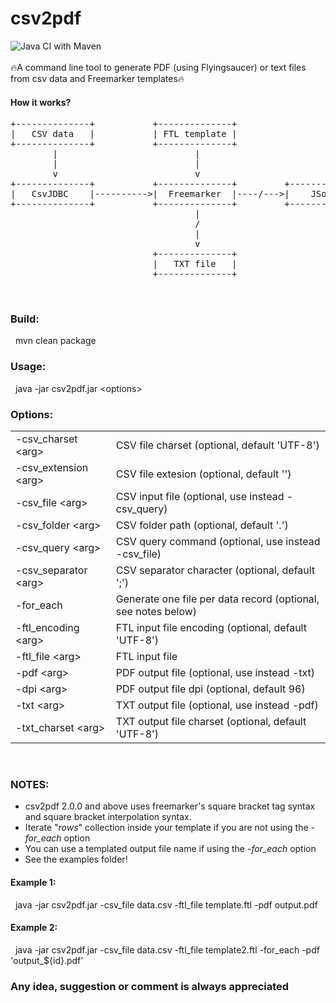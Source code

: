 # csv2pdf
![Java CI with Maven](https://github.com/redking00/csv2pdf/workflows/Java%20CI%20with%20Maven/badge.svg)
<br>
<br>
🔥A command line tool to generate PDF (using Flyingsaucer) or text files from csv data and Freemarker templates🔥
<br>

#### How it works?
<pre>
+--------------+           +--------------+                                                    
|   CSV data   |           | FTL template |                                                   
+--------------+           +--------------+                                                   
        |                          |                                                          
        |                          |                                                           
        v                          v                                                           
+--------------+           +--------------+         +--------------+          +--------------+ 
|   CsvJDBC    |---------->|  Freemarker  |----/--->|    JSoup     |--------->| FlyingSaucer | 
+--------------+           +--------------+         +--------------+          +--------------+ 
                                   |                                                  |        
                                   /                                                  |
                                   |                                                  |        
                                   v                                                  v        
                           +--------------+                                   +--------------+ 
                           |   TXT file   |                                   |   PDF file   | 
                           +--------------+                                   +--------------+ 
</pre>
<br>

### Build: 
&nbsp;&nbsp;mvn clean package

### Usage: 
&nbsp;&nbsp;java -jar csv2pdf.jar &lt;options&gt;

### Options: 
<table>
 <tr><td>-csv_charset &lt;arg&gt;</td><td>CSV file charset (optional, default 'UTF-8')</td></tr>
 <tr><td>-csv_extension &lt;arg&gt;</td><td>CSV file extesion (optional, default '')</td></tr>
 <tr><td>-csv_file &lt;arg&gt;</td><td>CSV input file (optional, use instead -csv_query)</td></tr>
 <tr><td>-csv_folder &lt;arg&gt;</td><td>CSV folder path (optional, default '.')</td></tr>
 <tr><td>-csv_query &lt;arg&gt;</td><td>CSV query command (optional, use instead -csv_file)</td></tr>
 <tr><td>-csv_separator &lt;arg&gt;</td><td>CSV separator character (optional, default ';')</td></tr>
 <tr><td>-for_each</td><td>Generate one file per data record (optional, see notes below)</td></tr>
 <tr><td>-ftl_encoding &lt;arg&gt;</td><td>FTL input file encoding (optional, default 'UTF-8')</td></tr>
 <tr><td>-ftl_file &lt;arg&gt;</td><td>FTL input file</td></tr>
 <tr><td>-pdf &lt;arg&gt;</td><td>PDF output file (optional, use instead -txt)</td></tr>
 <tr><td>-dpi &lt;arg&gt;</td><td>PDF output file dpi (optional, default 96)</td></tr> 
 <tr><td>-txt &lt;arg&gt;</td><td>TXT output file (optional, use instead -pdf)</td></tr>
 <tr><td>-txt_charset &lt;arg&gt;</td><td>TXT output file charset (optional, default 'UTF-8')</td></tr>
 
</table>
<br>

### NOTES:<br>
 - csv2pdf 2.0.0 and above uses freemarker's square bracket tag syntax and square bracket interpolation syntax.
 - Iterate "*rows*" collection inside your template if you are not using the *-for_each* option
 - You can use a templated output file name if using the *-for_each* option
 - See the examples folder!
 
#### Example 1:<br>
&nbsp;&nbsp;java -jar csv2pdf.jar -csv_file data.csv -ftl_file template.ftl -pdf output.pdf
<br>

#### Example 2:<br>
&nbsp;&nbsp;java -jar csv2pdf.jar -csv_file data.csv -ftl_file template2.ftl -for_each -pdf 'output_${id}.pdf'
<br>


### Any idea, suggestion or comment is always appreciated


